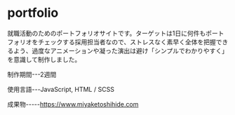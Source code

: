 # portfolio
就職活動のためのポートフォリオサイトです。ターゲットは1日に何件もポートフォリオをチェックする採用担当者なので、ストレスなく素早く全体を把握できるよう、過度なアニメーションや凝った演出は避け「シンプルでわかりやすく」を意識して制作しました。


制作期間---2週間

使用言語---JavaScript, HTML / SCSS

成果物-----https://www.miyaketoshihide.com
